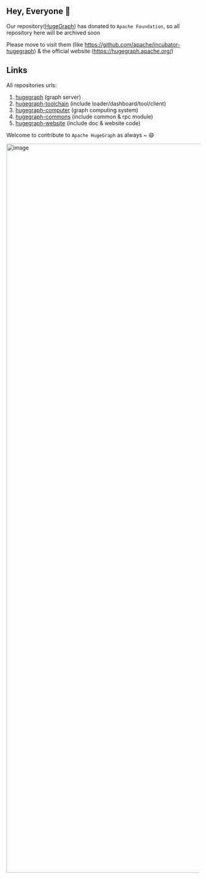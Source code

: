 ## Hey, Everyone 👋

Our repository([HugeGraph](https://github.com/apache/incubator-hugegraph)) has donated to `Apache Foundation`, so all repository here will be archived soon

Please move to visit them (like https://github.com/apache/incubator-hugegraph) & the official website (https://hugegraph.apache.org/)

## Links

All repositories urls:

1. [hugegraph](https://github.com/apache/incubator-hugegraph) (graph server)
2. [hugegraph-toolchain](https://github.com/apache/incubator-hugegraph-toolchain) (include loader/dashboard/tool/client)
3. [hugegraph-computer](https://github.com/apache/incubator-hugegraph-computer) (graph computing system)
4. [hugegraph-commons](https://github.com/apache/incubator-hugegraph-commons) (include common & rpc module)
5. [hugegraph-website](https://github.com/apache/incubator-hugegraph-doc) (include doc & website code)


Welcome to contribute to `Apache HugeGraph` as always ~ 😄

<img width="1902" alt="image" src="https://user-images.githubusercontent.com/17706099/167809257-0b039a8e-1290-4a6c-b6b5-89b09c4bcbc6.png">
